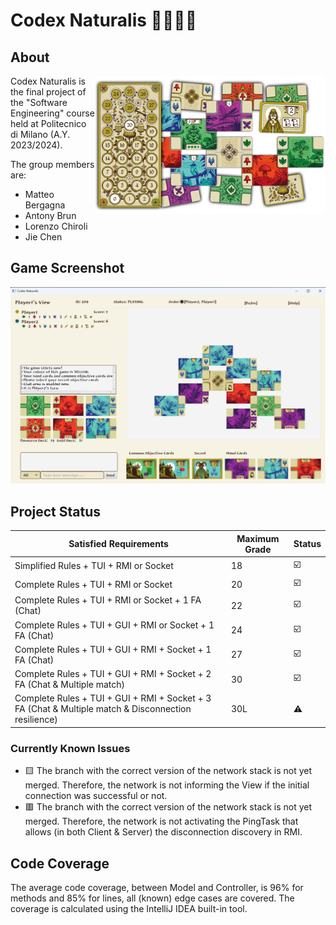 # Codex Naturalis 🌿🍄🦋🐺

## About

<img src=".github/images/Cover.png" width=369px height=auto align="right"/>

Codex Naturalis is the final project of the "Software Engineering" course held at Politecnico di Milano (A.Y. 2023/2024).

The group members are:

- Matteo Bergagna
- Antony Brun
- Lorenzo Chiroli
- Jie Chen

## Game Screenshot
<p align="center">
    <img src=".github/images/GUI.png" width=738px height=auto>
</p>

## Project Status

| Satisfied Requirements                                                                              | Maximum Grade | Status |
|-----------------------------------------------------------------------------------------------------|---------------|--------|
| Simplified Rules + TUI + RMI or Socket                                                              | 18            | ☑️     |
| Complete Rules + TUI + RMI or Socket                                                                | 20            | ☑️     |
| Complete Rules + TUI + RMI or Socket + 1 FA (Chat)                                                  | 22            | ☑️     |
| Complete Rules + TUI + GUI + RMI or Socket + 1 FA (Chat)                                            | 24            | ☑️     |
| Complete Rules + TUI + GUI + RMI + Socket + 1 FA (Chat)                                             | 27            | ☑️     |
| Complete Rules + TUI + GUI + RMI + Socket + 2 FA (Chat & Multiple match)                            | 30            | ☑️     |
| Complete Rules + TUI + GUI + RMI + Socket + 3 FA (Chat & Multiple match & Disconnection resilience) | 30L           | ⚠️     |

### Currently Known Issues

- 🟨 The branch with the correct version of the network stack is not yet merged. Therefore, the network is not informing the View if the initial connection was successful or not.
- 🟥 The branch with the correct version of the network stack is not yet merged. Therefore, the network is not activating the PingTask that allows (in both Client & Server) the disconnection discovery in RMI.

## Code Coverage

The average code coverage, between Model and Controller, is 96% for methods and 85% for lines, all (known) edge cases are covered.
The coverage is calculated using the IntelliJ IDEA built-in tool.
